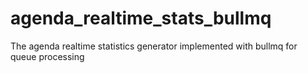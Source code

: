 # agenda_realtime_stats_bullmq

The agenda realtime statistics generator implemented with bullmq for queue processing

